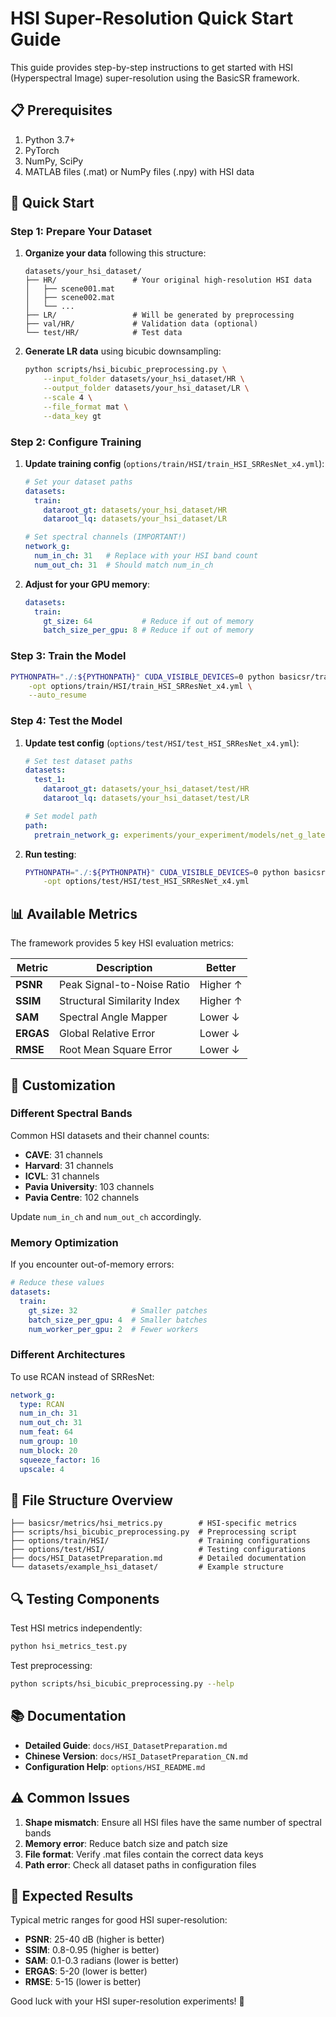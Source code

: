 # HSI Super-Resolution Quick Start Guide

This guide provides step-by-step instructions to get started with HSI (Hyperspectral Image) super-resolution using the BasicSR framework.

## 📋 Prerequisites

1. Python 3.7+
2. PyTorch
3. NumPy, SciPy
4. MATLAB files (.mat) or NumPy files (.npy) with HSI data

## 🚀 Quick Start

### Step 1: Prepare Your Dataset

1. **Organize your data** following this structure:
   ```
   datasets/your_hsi_dataset/
   ├── HR/                 # Your original high-resolution HSI data
   │   ├── scene001.mat
   │   ├── scene002.mat
   │   └── ...
   ├── LR/                 # Will be generated by preprocessing
   ├── val/HR/             # Validation data (optional)
   └── test/HR/            # Test data
   ```

2. **Generate LR data** using bicubic downsampling:
   ```bash
   python scripts/hsi_bicubic_preprocessing.py \
       --input_folder datasets/your_hsi_dataset/HR \
       --output_folder datasets/your_hsi_dataset/LR \
       --scale 4 \
       --file_format mat \
       --data_key gt
   ```

### Step 2: Configure Training

1. **Update training config** (`options/train/HSI/train_HSI_SRResNet_x4.yml`):
   ```yaml
   # Set your dataset paths
   datasets:
     train:
       dataroot_gt: datasets/your_hsi_dataset/HR
       dataroot_lq: datasets/your_hsi_dataset/LR
   
   # Set spectral channels (IMPORTANT!)
   network_g:
     num_in_ch: 31   # Replace with your HSI band count
     num_out_ch: 31  # Should match num_in_ch
   ```

2. **Adjust for your GPU memory**:
   ```yaml
   datasets:
     train:
       gt_size: 64           # Reduce if out of memory
       batch_size_per_gpu: 8 # Reduce if out of memory
   ```

### Step 3: Train the Model

```bash
PYTHONPATH="./:${PYTHONPATH}" CUDA_VISIBLE_DEVICES=0 python basicsr/train.py \
    -opt options/train/HSI/train_HSI_SRResNet_x4.yml \
    --auto_resume
```

### Step 4: Test the Model

1. **Update test config** (`options/test/HSI/test_HSI_SRResNet_x4.yml`):
   ```yaml
   # Set test dataset paths
   datasets:
     test_1:
       dataroot_gt: datasets/your_hsi_dataset/test/HR
       dataroot_lq: datasets/your_hsi_dataset/test/LR
   
   # Set model path
   path:
     pretrain_network_g: experiments/your_experiment/models/net_g_latest.pth
   ```

2. **Run testing**:
   ```bash
   PYTHONPATH="./:${PYTHONPATH}" CUDA_VISIBLE_DEVICES=0 python basicsr/test.py \
       -opt options/test/HSI/test_HSI_SRResNet_x4.yml
   ```

## 📊 Available Metrics

The framework provides 5 key HSI evaluation metrics:

| Metric | Description | Better |
|--------|-------------|--------|
| **PSNR** | Peak Signal-to-Noise Ratio | Higher ↑ |
| **SSIM** | Structural Similarity Index | Higher ↑ |
| **SAM** | Spectral Angle Mapper | Lower ↓ |
| **ERGAS** | Global Relative Error | Lower ↓ |
| **RMSE** | Root Mean Square Error | Lower ↓ |

## 🔧 Customization

### Different Spectral Bands

Common HSI datasets and their channel counts:
- **CAVE**: 31 channels
- **Harvard**: 31 channels  
- **ICVL**: 31 channels
- **Pavia University**: 103 channels
- **Pavia Centre**: 102 channels

Update `num_in_ch` and `num_out_ch` accordingly.

### Memory Optimization

If you encounter out-of-memory errors:

```yaml
# Reduce these values
datasets:
  train:
    gt_size: 32            # Smaller patches
    batch_size_per_gpu: 4  # Smaller batches
    num_worker_per_gpu: 2  # Fewer workers
```

### Different Architectures

To use RCAN instead of SRResNet:

```yaml
network_g:
  type: RCAN
  num_in_ch: 31
  num_out_ch: 31
  num_feat: 64
  num_group: 10
  num_block: 20
  squeeze_factor: 16
  upscale: 4
```

## 📁 File Structure Overview

```
├── basicsr/metrics/hsi_metrics.py        # HSI-specific metrics
├── scripts/hsi_bicubic_preprocessing.py  # Preprocessing script
├── options/train/HSI/                    # Training configurations
├── options/test/HSI/                     # Testing configurations
├── docs/HSI_DatasetPreparation.md        # Detailed documentation
└── datasets/example_hsi_dataset/         # Example structure
```

## 🔍 Testing Components

Test HSI metrics independently:
```bash
python hsi_metrics_test.py
```

Test preprocessing:
```bash
python scripts/hsi_bicubic_preprocessing.py --help
```

## 📚 Documentation

- **Detailed Guide**: `docs/HSI_DatasetPreparation.md`
- **Chinese Version**: `docs/HSI_DatasetPreparation_CN.md` 
- **Configuration Help**: `options/HSI_README.md`

## ⚠️ Common Issues

1. **Shape mismatch**: Ensure all HSI files have the same number of spectral bands
2. **Memory error**: Reduce batch size and patch size
3. **File format**: Verify .mat files contain the correct data keys
4. **Path error**: Check all dataset paths in configuration files

## 🎯 Expected Results

Typical metric ranges for good HSI super-resolution:
- **PSNR**: 25-40 dB (higher is better)
- **SSIM**: 0.8-0.95 (higher is better)  
- **SAM**: 0.1-0.3 radians (lower is better)
- **ERGAS**: 5-20 (lower is better)
- **RMSE**: 5-15 (lower is better)

Good luck with your HSI super-resolution experiments! 🚀